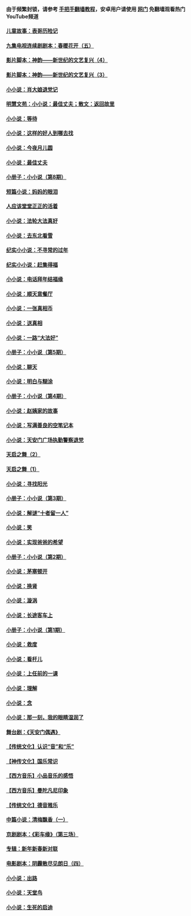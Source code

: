 #### 由于频繁封锁，请参考 [手把手翻墙教程](https://github.com/gfw-breaker/guides/wiki/)，安卓用户请使用 [网门](https://github.com/gfw-breaker/nogfw/blob/master/dl.md?t=07010300) 免翻墙观看热门YouTube频道 

#### [儿童故事：表哥历险记](../pages/328/383535.md?t=07010300) 

#### [九集电视连续剧剧本：春暖花开（五）](../pages/328/275919.md?t=07010300) 

#### [影片脚本：神韵——新世纪的文艺复兴（4）](../pages/328/266089.md?t=07010300) 

#### [影片脚本：神韵——新世纪的文艺复兴（3）](../pages/328/266087.md?t=07010300) 

#### [小小说：肖大娘退党记](../pages/328/239807.md?t=07010300) 

#### [明慧文苑：小小说：最佳丈夫；散文：返回故里](../pages/328/3439.md?t=07010300) 

#### [小小说：等待](../pages/328/223927.md?t=07010300) 

#### [小小说：这样的好人到哪去找](../pages/328/209396.md?t=07010300) 

#### [小小说：今夜月儿圆](../pages/328/193588.md?t=07010300) 

#### [小小说：最佳丈夫](../pages/328/190938.md?t=07010300) 

#### [小册子：小小说（第8期）](../pages/328/188202.md?t=07010300) 

#### [短篇小说：妈妈的眼泪](../pages/328/187712.md?t=07010300) 

#### [人应该堂堂正正的活着](../pages/328/182430.md?t=07010300) 

#### [小小说：法轮大法真好](../pages/328/174669.md?t=07010300) 

#### [小小说：去东北看雪](../pages/328/173882.md?t=07010300) 

#### [纪实小小说：不寻常的过年](../pages/328/173187.md?t=07010300) 

#### [纪实小小说：赶集得福](../pages/328/172652.md?t=07010300) 

#### [小小说：电话拜年结福缘](../pages/328/172533.md?t=07010300) 

#### [小小说：顺天意餐厅](../pages/328/170182.md?t=07010300) 

#### [小小说：一张真相币](../pages/328/169410.md?t=07010300) 

#### [小小说：送真相](../pages/328/166713.md?t=07010300) 

#### [小小说：一路“大法好”](../pages/328/162016.md?t=07010300) 

#### [小册子：小小说（第5期）](../pages/328/161131.md?t=07010300) 

#### [小小说：聊天](../pages/328/159640.md?t=07010300) 

#### [小小说：明白与糊涂](../pages/328/158101.md?t=07010300) 

#### [小册子：小小说（第4期）](../pages/328/158006.md?t=07010300) 

#### [小小说：赵姨家的故事](../pages/328/157843.md?t=07010300) 

#### [小小说：写满善良的空笔记本](../pages/328/157382.md?t=07010300) 

#### [小小说：天安门广场执勤警察退党](../pages/328/156982.md?t=07010300) 

#### [天启之舞（2）](../pages/328/153440.md?t=07010300) 

#### [天启之舞（1）](../pages/328/153439.md?t=07010300) 

#### [小小说：寻找阳光](../pages/328/153065.md?t=07010300) 

#### [小册子：小小说（第3期）](../pages/328/151715.md?t=07010300) 

#### [小小说：解谜“十者留一人”](../pages/328/148967.md?t=07010300) 

#### [小小说：笑](../pages/328/148905.md?t=07010300) 

#### [小小说：实现爸爸的希望](../pages/328/148096.md?t=07010300) 

#### [小册子：小小说（第2期）](../pages/328/147214.md?t=07010300) 

#### [小小说：茅塞顿开](../pages/328/147030.md?t=07010300) 

#### [小小说：换肾](../pages/328/146770.md?t=07010300) 

#### [小小说：漩涡](../pages/328/146683.md?t=07010300) 

#### [小小说：长途客车上](../pages/328/145076.md?t=07010300) 

#### [小册子：小小说（第1期）](../pages/328/143963.md?t=07010300) 

#### [小小说：救度](../pages/328/143927.md?t=07010300) 

#### [小小说：看杆儿](../pages/328/142137.md?t=07010300) 

#### [小小说：上任前的一课](../pages/328/140808.md?t=07010300) 

#### [小小说：理解](../pages/328/140476.md?t=07010300) 

#### [小小说：念](../pages/328/139513.md?t=07010300) 

#### [小小说：那一刻，我的眼睛湿润了](../pages/328/138476.md?t=07010300) 

#### [舞台剧：《天安门偶遇》](../pages/328/117155.md?t=07010300) 

#### [【传统文化】认识“音”和“乐”](../pages/328/108667.md?t=07010300) 

#### [【神传文化】国乐常识](../pages/328/104225.md?t=07010300) 

#### [【西方音乐】小品音乐的感悟](../pages/328/102924.md?t=07010300) 

#### [【西方音乐】曼陀凡尼印象](../pages/328/102922.md?t=07010300) 

#### [【传统文化】德音雅乐](../pages/328/102923.md?t=07010300) 

#### [中篇小说：清梅飘香（一）](../pages/328/101058.md?t=07010300) 

#### [京剧剧本：《彩车缘》（第三场）](../pages/328/96434.md?t=07010300) 

#### [专辑：新年新春新对联](../pages/328/94991.md?t=07010300) 

#### [电影剧本：阴霾散尽见朗日（四）](../pages/328/87081.md?t=07010300) 

#### [小小说：出路](../pages/328/84848.md?t=07010300) 

#### [小小说：天堂鸟](../pages/328/83084.md?t=07010300) 

#### [小小说：生死的启迪](../pages/328/70977.md?t=07010300) 

